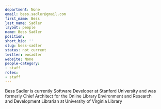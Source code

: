 ```yaml
---
department: None
email: bess.sadler@gmail.com
first_name: Bess
last_name: Sadler
layout: people
name: Bess Sadler
position:
short_bio: ''
slug: bess-sadler
status: not_current
twitter: eosadler
website: None
people-category:
- staff
roles:
- staff
---
```


Bess Sadler is currently Software Developer at Stanford University and was formerly Chief Architect for the Online Library Environment and Research and Development Librarian at University of Virginia Library
